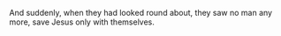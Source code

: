 And suddenly, when they had looked round about, they saw no man any more, save Jesus only with themselves.
